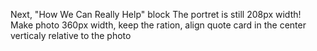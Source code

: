Next, "How We Can Really Help" block
The portret is still 208px width!
Make photo 360px width, keep the ration, align quote card in the center verticaly relative to the photo